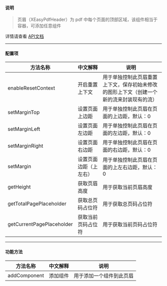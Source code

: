 #### 说明
> 页眉（XEasyPdfHeader）为 pdf 中每个页面的顶部区域，该组件相当于容器，可添加任意组件

详情请查看 [API文档](/md/pdfbox/api文档.md)

---

#### 配置项
|方法名称   |中文解释   |说明   |
|---|---|---|
|enableResetContext   |开启重置上下文   |用于单独控制此页眉重置上下文，保存初始未修改的图形上下文（创建一个新的流来封装现有的流）   |
|setMarginTop   |设置页面上边距   |用于单独控制此页眉在页面的上边距，默认：0   |
|setMarginLeft   |设置页面左边距   |用于单独控制此页眉在页面的左边距，默认：0   |
|setMarginRight   |设置页面右边距   |用于单独控制此页眉在页面的右边距，默认：0   |
|setMargin   |设置页面边距（上左右）   |用于单独控制此页眉在页面的上左右边距，默认：0   |
|getHeight   |获取页眉高度   |用于获取当前页眉高度   |
|getTotalPagePlaceholder   |获取总页码占位符   |用于获取总页码占位符   |
|getCurrentPagePlaceholder   |获取当前页码占位符   |用于获取当前页码占位符   |

---

#### 功能方法
|方法名称   |中文解释   |说明   |
|---|---|---|
|addComponent   |添加组件   |用于添加一个组件到此页眉   |
